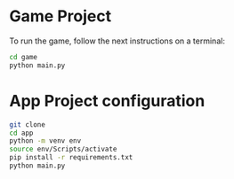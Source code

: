 # Game Project

To run the game, follow the next instructions on a terminal:

```sh
cd game
python main.py
```
# App Project configuration

```sh
git clone
cd app
python -m venv env
source env/Scripts/activate
pip install -r requirements.txt
python main.py
```